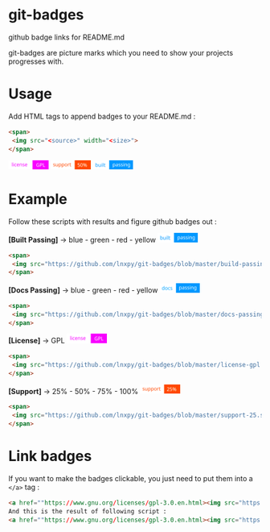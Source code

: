 # git-badges
github badge links for README.md

git-badges are picture marks which you need to show your projects progresses with.

# Usage

Add HTML tags to append badges to your README.md :

 ```html
<span>
  <img src="<source>" width="<size>">
</span>
```

<span>
  <img src="https://github.com/lnxpy/git-badges/blob/master/license-gpl.svg" width="80px">
  <img src="https://github.com/lnxpy/git-badges/blob/master/support-50.svg" width="80px">
  <img src="https://github.com/lnxpy/git-badges/blob/master/build-passing-blue.svg" width="80px">
</span>

# Example

Follow these scripts with results and figure github badges out :

**[Built Passing]** -> blue - green - red - yellow <img src="https://github.com/lnxpy/git-badges/blob/master/build-passing-blue.svg" width="80px">
 ```html
<span>
  <img src="https://github.com/lnxpy/git-badges/blob/master/build-passing-blue.svg" width="80px">
</span>
```

**[Docs Passing]** -> blue - green - red - yellow <img src="https://github.com/lnxpy/git-badges/blob/master/docs-passing-blue.svg" width="80px">
 ```html
<span>
  <img src="https://github.com/lnxpy/git-badges/blob/master/docs-passing-blue.svg" width="80px">
</span>
```

**[License]** -> GPL <img src="https://github.com/lnxpy/git-badges/blob/master/license-gpl.svg" width="80px">
 ```html
<span>
  <img src="https://github.com/lnxpy/git-badges/blob/master/license-gpl.svg" width="80px">
</span>
```

**[Support]** -> 25% - 50% - 75% - 100% <img src="https://github.com/lnxpy/git-badges/blob/master/support-25.svg" width="80px">
 ```html
<span>
  <img src="https://github.com/lnxpy/git-badges/blob/master/support-25.svg" width="80px">
</span>
```

# Link badges
 
If you want to make the badges clickable, you just need to put them into a `</a>` tag :
 ```html
<a href=""https://www.gnu.org/licenses/gpl-3.0.en.html><img src="https://github.com/lnxpy/git-badges/blob/master/license-gpl.svg" width="80px"></a>
And this is the result of following script :
<a href=""https://www.gnu.org/licenses/gpl-3.0.en.html><img src="https://github.com/lnxpy/git-badges/blob/master/license-gpl.svg" width="80px"></a>
